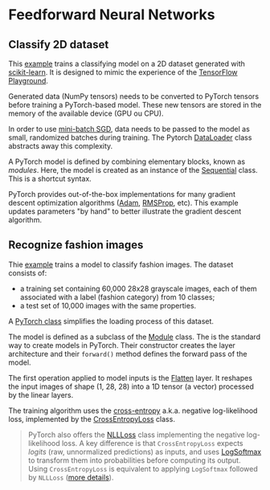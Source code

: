 # Feedforward Neural Networks

## Classify 2D dataset

This [example](test_feedforward_neural_network_2d_data.py) trains a classifying model on a 2D dataset generated with [scikit-learn](https://scikit-learn.org/stable/modules/generated/sklearn.datasets.make_circles.html). It is designed to mimic the experience of the [TensorFlow Playground](https://playground.tensorflow.org/#activation=tanh&batchSize=10&dataset=circle&regDataset=reg-plane&learningRate=0.03&regularizationRate=0&noise=0&networkShape=2,2&seed=0.17539&showTestData=false&discretize=false&percTrainData=50&x=true&y=true&xTimesY=false&xSquared=false&ySquared=false&cosX=false&sinX=false&cosY=false&sinY=false&collectStats=false&problem=classification&initZero=false&hideText=false).

Generated data (NumPy tensors) needs to be converted to PyTorch tensors before training a PyTorch-based model. These new tensors are stored in the memory of the available device (GPU ou CPU).

In order to use [mini-batch SGD](../../notes/gradient_descent/README.md#mini-batch-sgd), data needs to be passed to the model as small, randomized batches during training. The Pytorch [DataLoader](https://pytorch.org/docs/stable/data.html#torch.utils.data.DataLoader) class abstracts away this complexity.

A PyTorch model is defined by combining elementary blocks, known as *modules*. Here, the model is created as an instance of the [Sequential](https://pytorch.org/docs/stable/generated/torch.nn.Sequential.html) class. This is a shortcut syntax.

PyTorch provides out-of-the-box implementations for many gradient descent optimization algorithms ([Adam](https://pytorch.org/docs/stable/generated/torch.optim.Adam.html), [RMSProp](https://pytorch.org/docs/stable/generated/torch.optim.RMSprop.html), etc). This example updates parameters "by hand" to better illustrate the gradient descent algorithm.

## Recognize fashion images

Thie [example](test_feedforward_neural_network_fashion_images.py) trains a model to classify fashion images. The dataset consists of:

- a training set containing 60,000 28x28 grayscale images, each of them associated with a label (fashion category) from 10 classes;
- a test set of 10,000 images with the same properties.

A [PyTorch class](https://pytorch.org/vision/stable/generated/torchvision.datasets.FashionMNIST.html) simplifies the loading process of this dataset.

The model is defined as a subclass of the [Module](https://pytorch.org/docs/stable/generated/torch.nn.Module.html#torch.nn.Module) class. The is the standard way to create models in PyTorch. Their constructor creates the layer architecture and their `forward()` method defines the forward pass of the model.

The first operation applied to model inputs is the [Flatten](https://pytorch.org/docs/stable/generated/torch.nn.Flatten.html) layer. It reshapes the input images of shape (1, 28, 28) into a 1D tensor (a vector) processed by the linear layers.

The training algorithm uses the [cross-entropy](../../notes/handwritten_digits/README.md#choosing-a-loss-function-1) a.k.a. negative log-likelihood loss, implemented by the [CrossEntropyLoss](https://pytorch.org/docs/stable/generated/torch.nn.CrossEntropyLoss.html) class.

> PyTorch also offers the [NLLLoss](https://pytorch.org/docs/stable/generated/torch.nn.NLLLoss.html#torch.nn.NLLLoss) class implementing the negative log-likelihood loss. A key difference is that `CrossEntropyLoss` expects *logits*  (raw, unnormalized predictions) as inputs, and uses [LogSoftmax](https://pytorch.org/docs/stable/generated/torch.nn.LogSoftmax.html#torch.nn.LogSoftmax) to transform them into probabilities before computing its output. Using `CrossEntropyLoss` is equivalent to applying `LogSoftmax` followed by `NLLLoss` ([more details](https://towardsdatascience.com/cross-entropy-negative-log-likelihood-and-all-that-jazz-47a95bd2e81)).
